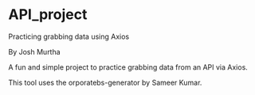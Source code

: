 # API_project
Practicing grabbing data using Axios

By Josh Murtha

A fun and simple project to practice grabbing data from an API via Axios.

This tool uses the orporatebs-generator by Sameer Kumar.

